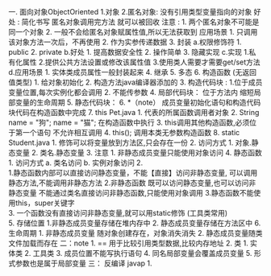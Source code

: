 一. 面向对象ObjectOriented
    1.对象
    2.匿名对象: 没有引用类型变量指向的对象
        好处 : 简化书写
               匿名对象调用完方法 就可以被回收
        注意 : 
            1. 两个匿名对象不可能是同一个对象
            2. 一般不会给匿名对象赋属性值,所以无法获取到
         应用场景
            1. 只调用该对象方法一次后，不再使用
            2. 作为实参传递数据
    3. 封装
        a.权限修饰符
            1. public
            2. private
        b.好处
            1. 提高数据安全性
            2. 操作简单
            3. 隐藏实现
        c.实现
            1.私有化属性
            2.提供公共方法设置或修改该属性值
            3.使用类人需要才需要get/set方法
        d.应用场景
            1. 实体类成员属性一般封装起来
    4. 继承
    5. 多态
    6. 构造函数 (无返回值类型)
        1. 给对象初始化
        2. 构造方法java编译器添加的
        3. 构造代码块 : 
            1.位于成员变量位置,每次实例化都会调用
            2. 不能传参数
        4. 局部代码块：
            位于方法内
            缩短局部变量的生命周期
        5. 静态代码块：
        6. *（note） 成员变量初始化语句和构造代码块代码在构造函数中完成
    7.  this  Pet.java
        1. 代表的所属函数调用者对象
        2. String name = "狗";   name = "猫"; 
            在构造函数中执行
        3. this调用其他构造函数,必须位于第一个语句
            不允许相互调用
        4. this(); 调用本类无参数构造函数
    8. static  Student.java
        1. 修饰可以将变量放到方法区,只会存在一份
        2. 访问方式
            1. 对象.静态变量
            2. 类名.静态变量
        3. 注意
            1. 非静态成员变量只能使用对象访问
        4. 静态函数
            1. 访问方式
                a. 类名访问
                b. 实例对象访问
            2.  
                1.静态函数内部可以直接访问静态变量，不能【直接】访问非静态变量,
                    可以调用静态方法,不能调用非静态方法
                2.非静态函数 既可以访问静态变量,也可以访问非静态变量
                    不能通过类名直接访问非静态函数,只能使用对象调用
                3.静态函数不能使用this，super关键字  
             3. 一个函数没有直接访问非静态变量,就可以用static修饰 (工具类常用)      
        5. 存储位置
            1.非静态成员变量存储在堆内存中
            2. 静态成员变量存储在方法区中
        6. 生命周期
            1. 非静态成员变量 随对象创建存在，对象消失消失
            2. 静态成员变量随类文件加载而存在
二：note
    1. == 用于比较引用类型数据,比较内存地址
    2. 类
        1. 实体类
        2. 工具类
    3. 成员位置不能写执行语句
    4. 同名局部变量会覆盖成员变量
    5. 形式参数也是属于局部变量
三： 反编译 javap
    1. 
    
